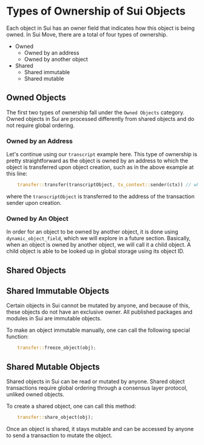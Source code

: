 # Types of Ownership of Sui Objects

Each object in Sui has an owner field that indicates how this object is being owned. In Sui Move, there are a total of four types of ownership.

- Owned
    - Owned by an address
    - Owned by another object 
- Shared
    - Shared immutable
    - Shared mutable

## Owned Objects

The first two types of ownership fall under the `Owned Objects` category. Owned objects in Sui are processed differently from shared objects and do not require global ordering. 

### Owned by an Address

Let's continue using our `transcript` example here. This type of ownership is pretty straightforward as the object is owned by an address to which the object is transferred upon object creation, such as in the above example at this line:

```rust
    transfer::transfer(transcriptObject, tx_context::sender(ctx)) // where tx_context::sender(ctx) is the recipient
```

where the `transcriptObject` is transferred to the address of the transaction sender upon creation.

### Owned by An Object

In order for an object to be owned by another object, it is done using `dynamic_object_field`, which we will explore in a future section. Basically, when an object is owned by another object, we will call it a child object. A child object is able to be looked up in global storage using its object ID.

## Shared Objects

## Shared Immutable Objects

Certain objects in Sui cannot be mutated by anyone, and because of this, these objects do not have an exclusive owner. All published packages and modules in Sui are immutable objects. 

To make an object immutable manually, one can call the following special function:

```rust
    transfer::freeze_object(obj);
```

## Shared Mutable Objects

Shared objects in Sui can be read or mutated by anyone. Shared object transactions require global ordering through a consensus layer protocol, unliked owned objects. 

To create a shared object, one can call this method:

```rust
    transfer::share_object(obj);
```

Once an object is shared, it stays mutable and can be accessed by anyone to send a transaction to mutate the object. 

